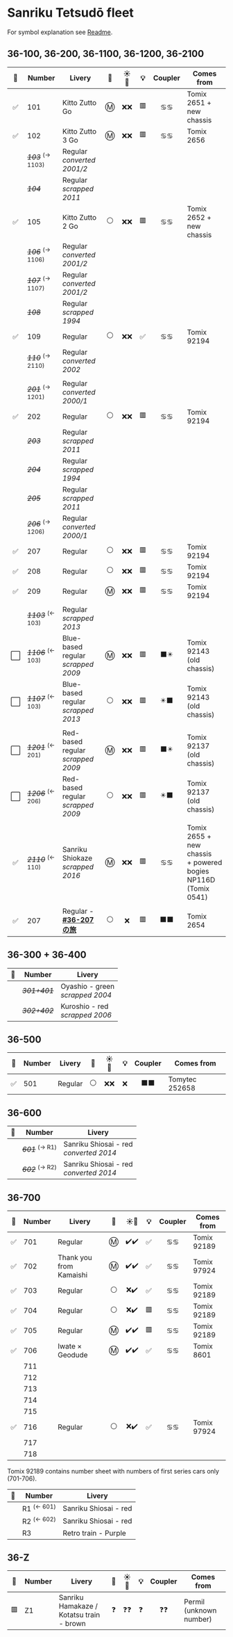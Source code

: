 # Sanriku Tetsudō fleet

For symbol explanation see [Readme](./readme.md).

## 36-100, 36-200, 36-1100, 36-1200, 36-2100

🧰 | Number | Livery | 🚃 | ☀️🚨 | 💡 | Coupler | Comes from
:-: | --- | --- | :-: | :-: | :-: | :-: | ---
✅ | 101 | Kitto Zutto Go | Ⓜ️ | ❌❌ | 🟥 | ♋♋ | Tomix 2651 + new chassis
✅ | 102 | Kitto Zutto 3 Go | Ⓜ️ | ❌❌ | 🟥 | ♋♋ | Tomix 2656
|| _~~103~~_ <sup>(→ 1103)</sup> | Regular<br>_converted 2001/2_
|| _~~104~~_ | Regular<br>_scrapped 2011_
✅ | 105 | Kitto Zutto 2 Go | ⚪ | ❌❌ | 🟥 | ♋♋ | Tomix 2652 + new chassis
|| _~~106~~_ <sup>(→ 1106)</sup> | Regular<br>_converted 2001/2_
|| _~~107~~_ <sup>(→ 1107)</sup> | Regular<br>_converted 2001/2_
|| _~~108~~_ | Regular<br>_scrapped 1994_
✅ | 109 | Regular | ⚪ | ❌❌ | ✅ | ♋♋ | Tomix 92194
|| _~~110~~_ <sup>(→ 2110)</sup> | Regular<br>_converted 2002_
||
|| _~~201~~_ <sup>(→ 1201)</sup> | Regular<br>_converted 2000/1_
✅ | 202 | Regular | ⚪ | ❌❌ | 🟥 | ♋♋ | Tomix 92194
|| _~~203~~_ | Regular<br>_scrapped 2011_
|| _~~204~~_ | Regular<br>_scrapped 1994_
|| _~~205~~_ | Regular<br>_scrapped 2011_
|| _~~206~~_ <sup>(→ 1206)</sup> | Regular<br>_converted 2000/1_
✅ | 207 | Regular | ⚪ | ❌❌ | 🟥 | ♋♋ | Tomix 92194
✅ | 208 | Regular | ⚪ | ❌❌ | 🟥 | ♋♋ | Tomix 92194
✅ | 209 | Regular | Ⓜ️ | ❌❌ | 🟥 | ♋♋ | Tomix 92194
||
|| _~~1103~~_ <sup>(← 103)</sup> | Regular<br>_scrapped 2013_
⬜ | _~~1106~~_ <sup>(← 103)</sup> | Blue-based regular<br>_scrapped 2009_ | Ⓜ️ | ❌❌ | 🟥 | ⬛✴️ | Tomix 92143 (old chassis)
⬜ | _~~1107~~_ <sup>(← 103)</sup> | Blue-based regular<br>_scrapped 2013_ | ⚪ | ❌❌ | 🟥 | ✴️⬛ | Tomix 92143 (old chassis)
||
⬜ | _~~1201~~_ <sup>(← 201)</sup> | Red-based regular<br>_scrapped 2009_ | Ⓜ️ | ❌❌ | 🟥 | ⬛✴️ | Tomix 92137 (old chassis)
⬜ | _~~1206~~_ <sup>(← 206)</sup> | Red-based regular<br>_scrapped 2009_ | ⚪ | ❌❌ | 🟥 | ✴️⬛ | Tomix 92137 (old chassis)
||
✅ | _~~2110~~_ <sup>(← 110)</sup> | Sanriku Shiokaze<br>_scrapped 2016_ | Ⓜ️ | ❌❌ | 🟥 | ♋♋ | Tomix 2655 + new chassis<br>+ powered bogies NP116D (Tomix 0541)
||
✅ | 207 | Regular - **[#36-207の旅](https://www.instagram.com/explore/tags/36%EF%BD%B0207%E3%81%AE%E6%97%85/)** | ⚪ | ❌ | 🟥 | ⬛⬛ | Tomix 2654

## 36-300 + 36-400

🧰 | Number | Livery
:-: | --- | ---
|| _~~301+401~~_ | Oyashio - green<br>_scrapped 2004_
|| _~~302+402~~_ | Kuroshio - red<br>_scrapped 2006_

## 36-500

🧰 | Number | Livery | 🚃 | ☀️🚨 | 💡 | Coupler | Comes from
:-: | --- | --- | :-: | :-: | :-: | :-: | ---
✅ | 501 | Regular | ⚪ | ❌❌ | ❌ | ⬛⬛ | Tomytec 252658

## 36-600

🧰 | Number | Livery
:-: | --- | ---
|| _~~601~~_ <sup>(→ R1)</sup> | Sanriku Shiosai - red<br>_converted 2014_
|| _~~602~~_ <sup>(→ R2)</sup> | Sanriku Shiosai - red<br>_converted 2014_

## 36-700

🧰 | Number | Livery | 🚃 | ☀️🚨 | 💡 | Coupler | Comes from
:-: | --- | --- | :-: | :-: | :-: | :-: | ---
✅ | 701 | Regular | Ⓜ️ | ✔️✔️ | ✅ | ♋♋ | Tomix 92189
✅ | 702 | Thank you from Kamaishi | Ⓜ️ | ✔️✔️ | ✅ | ♋♋ | Tomix 97924
✅ | 703 | Regular | ⚪ | ❌✔️ | ✅ | ♋♋ | Tomix 92189
✅ | 704 | Regular | ⚪ | ❌✔️ | 🟥 | ♋♋ | Tomix 92189
✅ | 705 | Regular | Ⓜ️ | ✔️✔️ | 🟥 | ♋♋ | Tomix 92189
✅ | 706 | Iwate × Geodude | Ⓜ️ | ✔️✔️ | ✅ | ♋♋ | Tomix 8601
|| 711
|| 712
|| 713
|| 714
|| 715
✅ | 716 | Regular | ⚪ | ❌✔️ | ✅ | ♋♋ | Tomix 97924
|| 717
|| 718

Tomix 92189 contains number sheet with numbers of first series cars only (701-706).

🧰 | Number | Livery
:-: | --- | ---
|| R1 <sup>(← 601)</sup> | Sanriku Shiosai - red
|| R2 <sup>(← 602)</sup> | Sanriku Shiosai - red
|| R3 | Retro train - Purple

## 36-Z

🧰 | Number | Livery | 🚃 | ☀️🚨 | 💡 | Coupler | Comes from
:-: | --- | --- | :-: | :-: | :-: | :-: | ---
🟥 | Z1 | Sanriku Hamakaze / Kotatsu train - brown | ❓ | ❓❓ | ❓ | ❓❓ | Permil (unknown number)
